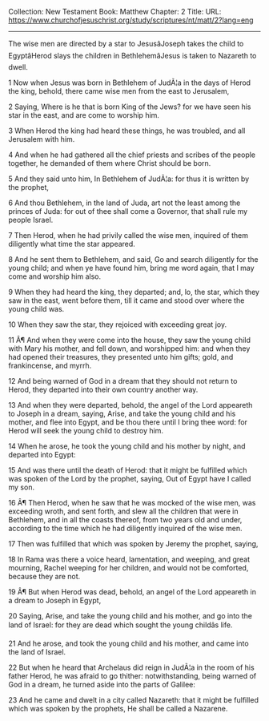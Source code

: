Collection: New Testament
Book: Matthew
Chapter: 2
Title: 
URL: https://www.churchofjesuschrist.org/study/scriptures/nt/matt/2?lang=eng

---

The wise men are directed by a star to JesusâJoseph takes the child to EgyptâHerod slays the children in BethlehemâJesus is taken to Nazareth to dwell.

1 Now when Jesus was born in Bethlehem of JudÃ¦a in the days of Herod the king, behold, there came wise men from the east to Jerusalem,

2 Saying, Where is he that is born King of the Jews? for we have seen his star in the east, and are come to worship him.

3 When Herod the king had heard these things, he was troubled, and all Jerusalem with him.

4 And when he had gathered all the chief priests and scribes of the people together, he demanded of them where Christ should be born.

5 And they said unto him, In Bethlehem of JudÃ¦a: for thus it is written by the prophet,

6 And thou Bethlehem, in the land of Juda, art not the least among the princes of Juda: for out of thee shall come a Governor, that shall rule my people Israel.

7 Then Herod, when he had privily called the wise men, inquired of them diligently what time the star appeared.

8 And he sent them to Bethlehem, and said, Go and search diligently for the young child; and when ye have found him, bring me word again, that I may come and worship him also.

9 When they had heard the king, they departed; and, lo, the star, which they saw in the east, went before them, till it came and stood over where the young child was.

10 When they saw the star, they rejoiced with exceeding great joy.

11 Â¶ And when they were come into the house, they saw the young child with Mary his mother, and fell down, and worshipped him: and when they had opened their treasures, they presented unto him gifts; gold, and frankincense, and myrrh.

12 And being warned of God in a dream that they should not return to Herod, they departed into their own country another way.

13 And when they were departed, behold, the angel of the Lord appeareth to Joseph in a dream, saying, Arise, and take the young child and his mother, and flee into Egypt, and be thou there until I bring thee word: for Herod will seek the young child to destroy him.

14 When he arose, he took the young child and his mother by night, and departed into Egypt:

15 And was there until the death of Herod: that it might be fulfilled which was spoken of the Lord by the prophet, saying, Out of Egypt have I called my son.

16 Â¶ Then Herod, when he saw that he was mocked of the wise men, was exceeding wroth, and sent forth, and slew all the children that were in Bethlehem, and in all the coasts thereof, from two years old and under, according to the time which he had diligently inquired of the wise men.

17 Then was fulfilled that which was spoken by Jeremy the prophet, saying,

18 In Rama was there a voice heard, lamentation, and weeping, and great mourning, Rachel weeping for her children, and would not be comforted, because they are not.

19 Â¶ But when Herod was dead, behold, an angel of the Lord appeareth in a dream to Joseph in Egypt,

20 Saying, Arise, and take the young child and his mother, and go into the land of Israel: for they are dead which sought the young childâs life.

21 And he arose, and took the young child and his mother, and came into the land of Israel.

22 But when he heard that Archelaus did reign in JudÃ¦a in the room of his father Herod, he was afraid to go thither: notwithstanding, being warned of God in a dream, he turned aside into the parts of Galilee:

23 And he came and dwelt in a city called Nazareth: that it might be fulfilled which was spoken by the prophets, He shall be called a Nazarene.
